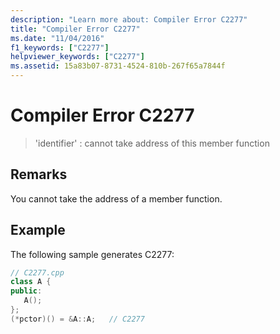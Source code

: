 ```yaml
---
description: "Learn more about: Compiler Error C2277"
title: "Compiler Error C2277"
ms.date: "11/04/2016"
f1_keywords: ["C2277"]
helpviewer_keywords: ["C2277"]
ms.assetid: 15a83b07-8731-4524-810b-267f65a7844f
---
```

# Compiler Error C2277

> 'identifier' : cannot take address of this member function

## Remarks

You cannot take the address of a member function.

## Example

The following sample generates C2277:

```cpp
// C2277.cpp
class A {
public:
   A();
};
(*pctor)() = &A::A;   // C2277
```
